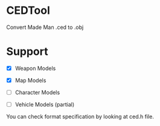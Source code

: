# CEDTool
Convert Made Man .ced to .obj

# Support
- [X] Weapon Models
- [X] Map Models
- [ ] Character Models
- [ ] Vehicle Models (partial)


You can check format specification by looking at ced.h file.

